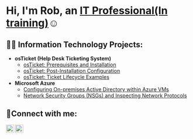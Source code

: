 <h1>Hi, I'm Rob, an <a href="https://www.linkedin.com/in/Roberto-">IT Professional(In training)</a>☺</h1>

<h2>👨‍💻 Information Technology Projects:</h2>

- <b>osTicket (Help Desk Ticketing System)</b>
  - [osTicket: Prerequisites and Installation](https://github.com/)
  - [osTicket: Post-Installation Configuration](https://github.com/)
  - [osTicket: Ticket Lifecycle Examples](https://github.com/)
- <b>Microsoft Azure</b>
  - [Configuring On-premises Active Directory within Azure VMs](https://github.com/)
  - [Network Security Groups (NSGs) and Inspecting Network Protocols](https://github.com/)

<h2>🤳Connect with me:</h2>

[<img align="left" alt="Rob | Twitter" width="22px" src="https://cdn.jsdelivr.net/npm/simple-icons@v3/icons/twitter.svg" />][twitter]
[<img align="left" alt="Rob | LinkedIn" width="22px" src="https://cdn.jsdelivr.net/npm/simple-icons@v3/icons/linkedin.svg" />][linkedin]


[twitter]: https://twitter.com/Robsberry
[linkedin]: https://www.linkedin.com/in/Roberto-

